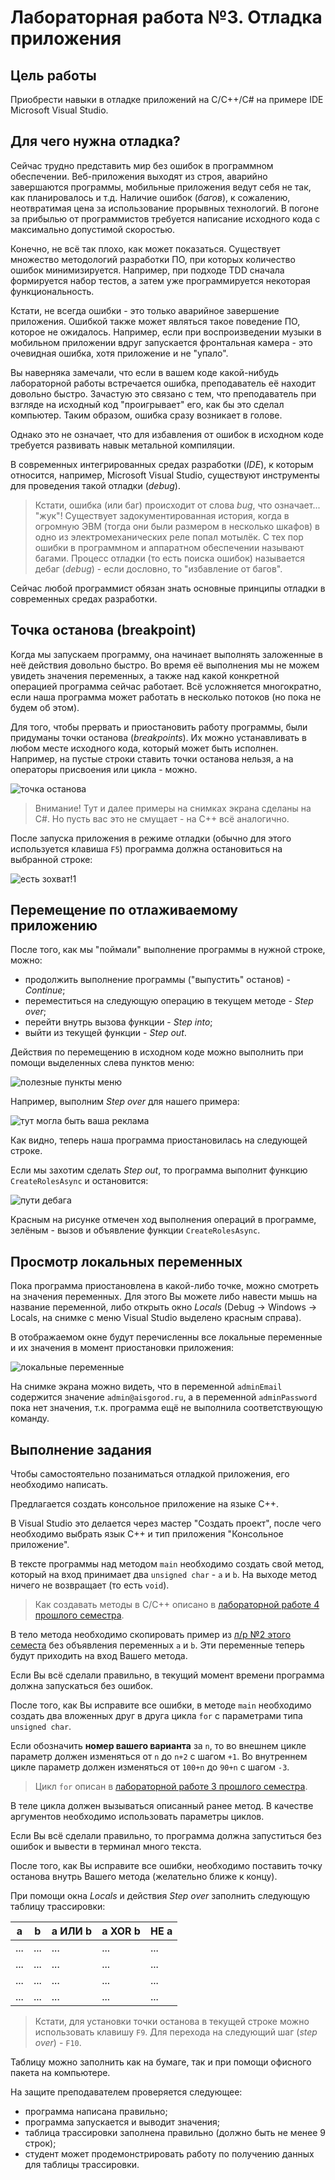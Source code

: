 # Лабораторная работа №3. Отладка приложения

## Цель работы

Приобрести навыки в отладке приложений на C/C++/C# на примере IDE Microsoft Visual Studio.

## Для чего нужна отладка?

Сейчас трудно представить мир без ошибок в программном обеспечении.
Веб-приложения выходят из строя, аварийно завершаются программы, мобильные приложения ведут себя не так, как планировалось и т.д.
Наличие ошибок (_багов_), к сожалению, неотвратимая цена за использование прорывных технологий.
В погоне за прибылью от программистов требуется написание исходного кода с максимально допустимой скоростью.

Конечно, не всё так плохо, как может показаться.
Существует множество методологий разработки ПО, при которых количество ошибок минимизируется.
Например, при подходе TDD сначала формируется набор тестов, а затем уже программируется некоторая функциональность.

Кстати, не всегда ошибки - это только аварийное завершение приложения.
Ошибкой также может являться такое поведение ПО, которое не ожидалось.
Например, если при воспроизведении музыки в мобильном приложении вдруг запускается фронтальная камера - это очевидная ошибка, хотя приложение и не "упало".

Вы наверняка замечали, что если в вашем коде какой-нибудь лабораторной работы встречается ошибка, преподаватель её находит довольно быстро.
Зачастую это связано с тем, что преподаватель при взгляде на исходный код "проигрывает" его, как бы это сделал компьютер.
Таким образом, ошибка сразу возникает в голове.

Однако это не означает, что для избавления от ошибок в исходном коде требуется развивать навык метальной компиляции.

В современных интегрированных средах разработки (_IDE_), к которым относится, например, Microsoft Visual Studio, существуют инструменты для проведения такой отладки (_debug_).

> Кстати, ошибка (или баг) происходит от слова _bug_, что означает... "жук"!
> Существует задокументированная история, когда в огромную ЭВМ (тогда они были размером в несколько шкафов) в одно из электромеханических реле попал мотылёк.
> С тех пор ошибки в программном и аппаратном обеспечении называют багами.
> Процесс отладки (то есть поиска ошибок) называется дебаг (_debug_) - если дословно, то "избавление от багов".

Сейчас любой программист обязан знать основные принципы отладки в современных средах разработки.

## Точка останова (breakpoint)

Когда мы запускаем программу, она начинает выполнять заложенные в неё действия довольно быстро.
Во время её выполнения мы не можем увидеть значения переменных, а также над какой конкретной операцией программа сейчас работает.
Всё усложняется многократно, если наша программа может работать в несколько потоков (но пока не будем об этом).

Для того, чтобы прервать и приостановить работу программы, были придуманы точки останова (_breakpoints_).
Их можно устанавливать в любом месте исходного кода, который может быть исполнен.
Например, на пустые строки ставить точки останова нельзя, а на операторы присвоения или цикла - можно.

![точка останова](/files/cw13-1.png)

> Внимание! Тут и далее примеры на снимках экрана сделаны на C#.
> Но пусть вас это не смущает - на C++ всё аналогично.

После запуска приложения в режиме отладки (обычно для этого используется клавиша `F5`) программа должна остановиться на выбранной строке:

![есть зохват!1](/files/cw13-2.png)

## Перемещение по отлаживаемому приложению

После того, как мы "поймали" выполнение программы в нужной строке, можно:
- продолжить выполнение программы ("выпустить" останов) - _Continue_;
- переместиться на следующую операцию в текущем методе - _Step over_;
- перейти внутрь вызова функции - _Step into_;
- выйти из текущей функции - _Step out_.

Действия по перемещению в исходном коде можно выполнить при помощи выделенных слева пунктов меню:

![полезные пункты меню](/files/cw13-3.png)

Например, выполним _Step over_ для нашего примера:

![тут могла быть ваша реклама](/files/cw13-4.png)

Как видно, теперь наша программа приостановилась на следующей строке.

Если мы захотим сделать _Step out_, то программа выполнит функцию `CreateRolesAsync` и остановится:

![пути дебага](/files/cw13-5.png)

Красным на рисунке отмечен ход выполнения операций в программе, зелёным - вызов и объявление функции `CreateRolesAsync`.

## Просмотр локальных переменных

Пока программа приостановлена в какой-либо точке, можно смотреть на значения переменных.
Для этого Вы можете либо навести мышь на название переменной, либо открыть окно _Locals_ (Debug -> Windows -> Locals, на снимке с меню Visual Studio выделено красным справа).

В отображаемом окне будут перечисленны все локальные переменные и их значения в момент приостановки приложения:

![локальные переменные](/files/cw13-6.png)

На снимке экрана можно видеть, что в переменной `adminEmail` содержится значение `admin@aisgorod.ru`, а в переменной `adminPassword` пока нет значения, т.к. программа ещё не выполнила соответствующую команду.

## Выполнение задания

Чтобы самостоятельно позаниматься отладкой приложения, его необходимо написать.

Предлагается создать консольное приложение на языке C++.

В Visual Studio это делается через мастер "Создать проект", после чего необходимо выбрать язык C++ и тип приложения "Консольное приложение".

В тексте программы над методом `main` необходимо создать свой метод, который на вход принимает два `unsigned char` - `a` и `b`.
На выходе метод ничего не возвращает (то есть `void`).

> Как создавать методы в C/C++ описано в [лабораторной работе 4 прошлого семестра](../cw04/README.md).

В тело метода необходимо скопировать пример из [л/р №2 этого семеста](../cw12/README.md) без объявления переменных `a` и `b`.
Эти переменные теперь будут приходить на вход Вашего метода.

Если Вы всё сделали правильно, в текущий момент времени программа должна запускаться без ошибок.

После того, как Вы исправите все ошибки, в методе `main` необходимо создать два вложенных друг в друга цикла `for` с параметрами типа `unsigned char`.

Если обозначить **номер вашего варианта** за `n`, то во внешнем цикле параметр должен изменяться от `n` до `n+2` с шагом `+1`.
Во внутреннем цикле параметр должен изменяться от `100+n` до `90+n` с шагом `-3`.

> Цикл `for` описан в [лабораторной работе 3 прошлого семестра](../cw03/README.md).

В теле цикла должен вызываться описанный ранее метод.
В качестве аргументов необходимо использовать параметры циклов.

Если Вы всё сделали правильно, то программа должна запуститься без ошибок и вывести в терминал много текста.

После того, как Вы исправите все ошибки, необходимо поставить точку останова внутрь Вашего метода (желательно ближе к концу).

При помощи окна _Locals_ и действия _Step over_ заполнить следующую таблицу трассировки:

| a   | b   | a ИЛИ b | a XOR b | НЕ a |
| --- | --- | ------- | ------- | ---- |
| ... | ... | ...     | ...     | ...  |
| ... | ... | ...     | ...     | ...  |
| ... | ... | ...     | ...     | ...  |
| ... | ... | ...     | ...     | ...  |

> Кстати, для установки точки останова в текущей строке можно использовать клавишу `F9`.
> Для перехода на следующий шаг (_step over_) - `F10`.

Таблицу можно заполнить как на бумаге, так и при помощи офисного пакета на компьютере.

На защите преподавателем проверяется следующее:
- программа написана правильно;
- программа запускается и выводит значения;
- таблица трассировки заполнена правильно (должно быть не менее 9 строк);
- студент может продемонстрировать работу по получению данных для таблицы трассировки.
